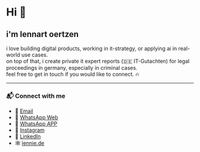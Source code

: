 # Hi 🚀
## i'm lennart oertzen  

i love building digital products, working in it-strategy, or applying ai in real-world use cases.  
on top of that, i create private it expert reports (🇩🇪 IT-Gutachten) for legal proceedings in germany, especially in criminal cases.  
feel free to get in touch if you would like to connect. 🔥

---

### 📬 Connect with me

- 📧 [Email](mailto:hi@lennie.de)  
- 💬 [WhatsApp Web](https://web.whatsapp.com/send?phone=491759928165)  
- 📲 [WhatsApp APP](https://wa.me/491759928165)  
- 📸 [Instagram](https://www.instagram.com/lennartoertzen/)  
- 💼 [LinkedIn](https://www.linkedin.com/in/oertzen)  
- 🕸️ [lennie.de](https://lennie.de) 